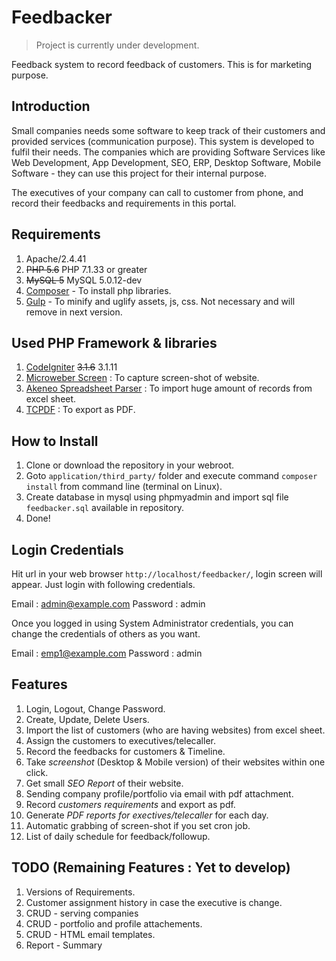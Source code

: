 # Feedbacker
> Project is currently under development.

Feedback system to record feedback of customers. This is for marketing purpose.

## Introduction
Small companies needs some software to keep track of their customers and provided services (communication purpose). This system is developed to fulfil their needs. The companies which are providing Software Services like Web Development, App Development, SEO, ERP, Desktop Software, Mobile Software - they can use this project for their internal purpose.

The executives of your company can call to customer from phone, and record their feedbacks and requirements in this portal.

## Requirements
1. Apache/2.4.41
2. ~~PHP 5.6~~ PHP 7.1.33 or greater
3. ~~MySQL 5~~ MySQL 5.0.12-dev
4. [Composer](https://getcomposer.org) - To install php libraries.
5. [Gulp](https://gulpjs.com/) - To minify and uglify assets, js, css. Not necessary and will remove in next version.

## Used PHP Framework & libraries
1. [CodeIgniter](https://codeigniter.com/) ~~3.1.6~~ 3.1.11
2. [Microweber Screen](https://github.com/microweber/screen) : To capture screen-shot of website.
3. [Akeneo Spreadsheet Parser](https://github.com/akeneo-labs/spreadsheet-parser) : To import huge amount of records from excel sheet.
4. [TCPDF](https://github.com/tecnickcom/tcpdf) : To export as PDF.

## How to Install

1. Clone or download the repository in your webroot.
2. Goto ```application/third_party/``` folder and execute command ```composer install``` from command line (terminal on Linux).
3. Create database in mysql using phpmyadmin and import sql file ```feedbacker.sql``` available in repository.
4. Done!

## Login Credentials
Hit url in your web browser ```http://localhost/feedbacker/```, login screen will appear. Just login with following credentials.

Email : admin@example.com
Password : admin

Once you logged in using System Administrator credentials, you can change the credentials of others as you want.

Email : emp1@example.com
Password : admin

## Features
1. Login, Logout, Change Password.
2. Create, Update, Delete Users.
3. Import the list of customers (who are having websites) from excel sheet.
4. Assign the customers to executives/telecaller.
5. Record the feedbacks for customers & Timeline.
6. Take *screenshot* (Desktop & Mobile version) of their websites within one click.
7. Get small *SEO Report* of their website.
8. Sending company profile/portfolio via email with pdf attachment.
9. Record *customers requirements* and export as pdf.
10. Generate *PDF reports for exectives/telecaller* for each day.
11. Automatic grabbing of screen-shot if you set cron job.
12. List of daily schedule for feedback/followup.

## TODO (Remaining Features : Yet to develop)
1. Versions of Requirements.
2. Customer assignment history in case the executive is change.
3. CRUD - serving companies 
4. CRUD - portfolio and profile attachements.
5. CRUD - HTML email templates.
6. Report - Summary

